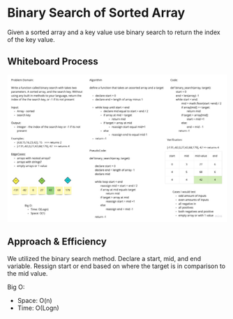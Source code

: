 # Binary Search of Sorted Array
<!-- Description of the challenge -->
Given a sorted array and a key value use binary search to return the index of the key value.

## Whiteboard Process
<!-- Embedded whiteboard image -->
![Binary Search](binary_search.jpg)

## Approach & Efficiency
<!-- What approach did you take? Discuss Why. What is the Big O space/time for this approach? -->
We utilized the binary search method. Declare a start, mid, and end variable. Ressign start or end based on where the target is in comparison to the mid value.

Big O:

- Space: O(n)
- Time: O(Logn)
